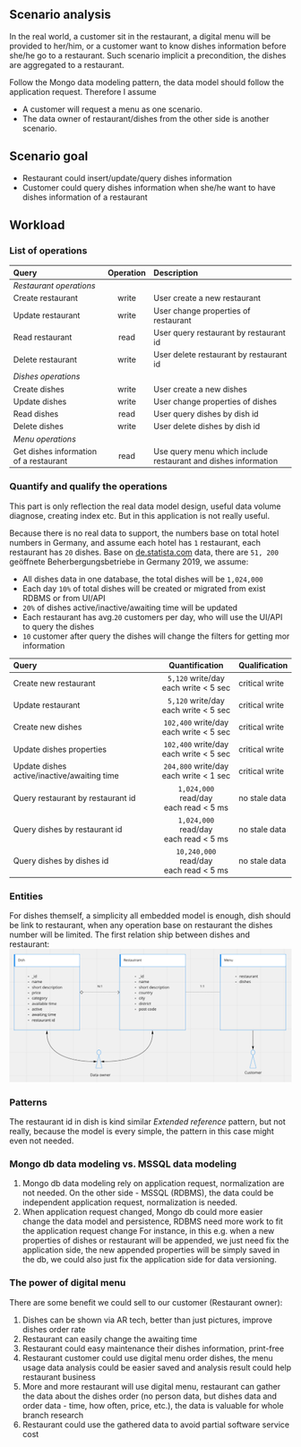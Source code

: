 ## Scenario analysis
In the real world, a customer sit in the restaurant, a digital menu will be provided to her/him, or a customer 
want to know dishes information before she/he go to a restaurant. Such scenario implicit a precondition, the dishes 
are aggregated to a restaurant. 

Follow the Mongo data modeling pattern, the data model should follow the application request. Therefore I assume 
- A customer will request a menu as one scenario. 
- The data owner of restaurant/dishes from the other side is another
scenario. 

## Scenario goal
- Restaurant could insert/update/query dishes information
- Customer could query dishes information when she/he want to have dishes information of a restaurant

## Workload

### List of operations
| Query | Operation | Description |
|:---|:---:|:---|
| *Restaurant operations* |
| Create restaurant | write  | User create a new restaurant |
| Update restaurant | write  | User change properties of restaurant |
| Read restaurant | read  | User query restaurant by restaurant id |
| Delete restaurant | write  | User delete restaurant by restaurant id |
| *Dishes operations* |
| Create dishes | write  | User create a new dishes |
| Update dishes | write  | User change properties of dishes |
| Read dishes | read  | User query dishes by dish id |
| Delete dishes | write  | User delete dishes by dish id |
| *Menu operations* |
| Get dishes information of a restaurant|read| Use query menu which include restaurant and dishes information|

### Quantify and qualify the operations
This part is only reflection the real data model design, useful data volume diagnose, creating index etc. But in 
this application is not really useful.

Because there is no real data to support, the numbers base on total hotel numbers in Germany, and assume each hotel has
`1` restaurant, each restaurant has `20` dishes. Base on [de.statista.com](https://de.statista.com/themen/2639/beherbergungsgewerbe-in-deutschland/#:~:text=Der%20Umsatz%20im%20Beherbergungsgewerbe%20in,und%20ausl%C3%A4ndischen%20G%C3%A4sten%20get%C3%A4tigt%20wurden.)
data, there are `51, 200` geöffnete Beherbergungsbetriebe in Germany 2019, we assume:

- All dishes data in one database, the total dishes will be `1,024,000`
- Each day `10%` of total dishes will be created or migrated from exist RDBMS or from UI/API
- `20%` of dishes active/inactive/awaiting time will be updated
- Each restaurant has avg.`20` customers per day, who will use the UI/API to query the dishes
- `10` customer after query the dishes will change the filters for getting mor information

| Query | Quantification | Qualification |
|:---|:---:|:---|
| Create new restaurant | `5,120` write/day<br> each write < 5 sec | critical write |
| Update restaurant | `5,120` write/day<br> each write < 5 sec | critical write |
| Create new dishes | `102,400` write/day<br> each write < 5 sec | critical write |
| Update dishes properties |`102,400` write/day<br>each write < 5 sec | critical write |
| Update dishes active/inactive/awaiting time|`204,800` write/day<br>each write < 1 sec | critical write |
| Query restaurant by restaurant id | `1,024,000` read/day<br> each read < 5 ms | no stale data |
| Query dishes by restaurant id | `1,024,000` read/day<br> each read < 5 ms | no stale data |
| Query dishes by dishes id| `10,240,000` read/day<br> each read < 5 ms | no stale data |

### Entities
For dishes themself, a simplicity all embedded model is enough, dish should be link to restaurant, when any operation base on restaurant
the dishes number will be limited. The first relation ship between dishes and restaurant:
![dishes and restaurant](DishesAndRestaurant.png?raw=true)

 ### Patterns
The restaurant id in dish is kind similar *Extended reference* pattern, but not really, because the model is 
every simple, the pattern in this case might even not needed. 

### Mongo db data modeling vs. MSSQL data modeling
1. Mongo db data modeling rely on application request, normalization are not needed. On the other side - 
   MSSQL (RDBMS), the data could be independent application request, normalization is needed.
2. When application request changed, Mongo db could more easier change the data model and persistence, RDBMS 
need more work to fit the application request change
For instance, in this e.g. when a new properties of dishes or restaurant will be appended, we just need fix the
   application side, the new appended properties will be simply saved in the db, we could also just fix the application 
   side for data versioning.
   
### The power of digital menu
There are some benefit we could sell to our customer (Restaurant owner):
1. Dishes can be shown via AR tech, better than just pictures, improve dishes order rate
2. Restaurant can easily change the awaiting time
3. Restaurant could easy maintenance their dishes information, print-free 
4. Restaurant customer could use digital menu order dishes, the menu usage data analysis could be easier 
   saved and analysis result could help restaurant business
5. More and more restaurant will use digital menu, restaurant can gather the data about the dishes order
   (no person data, but dishes data and order data - time, how often, price, etc.), 
   the data is valuable for whole branch research
6. Restaurant could use the gathered data to avoid partial software service cost 
